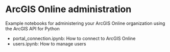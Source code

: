 # ArcGIS Online administration

Example notebooks for administering your ArcGIS Online organization using the ArcGIS API for Python

* portal_connection.ipynb: How to connect to ArcGIS Online
* users.ipynb: How to manage users
